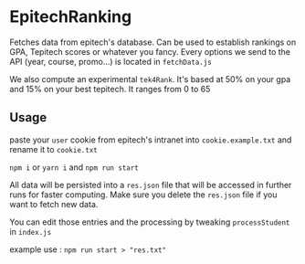 # EpitechRanking

Fetches data from epitech's database. Can be used to establish rankings on GPA, Tepitech scores or whatever you fancy.
Every options we send to the API (year, course, promo...) is located in `fetchData.js`

We also compute an experimental `tek4Rank`.
It's based at 50% on your gpa and 15% on your best tepitech. It ranges from 0 to 65

## Usage
paste your `user` cookie from epitech's intranet 
into `cookie.example.txt` and  rename it to `cookie.txt`

`npm i` or `yarn i` and `npm run start`

All data will be persisted into a `res.json` file that will be accessed in further runs for faster computing. Make sure you delete the `res.json` file if you want to fetch new data.

You can edit those entries and the processing by tweaking `processStudent` in `index.js`

example use : `npm run start > "res.txt"`
